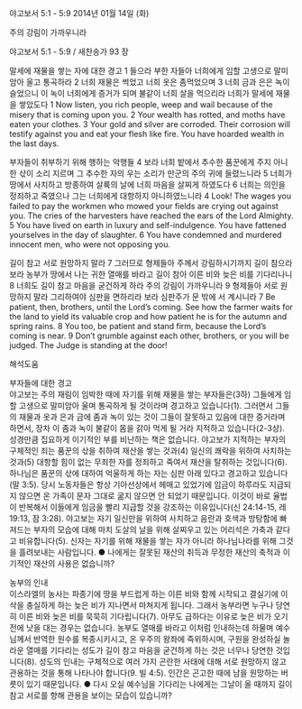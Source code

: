 야고보서 5:1 - 5:9 
2014년 01월 14일 (화)

주의 강림이 가까우니라



야고보서 5:1 - 5:9 / 새찬송가 93 장


말세에 재물을 쌓는 자에 대한 경고
1 들으라 부한 자들아 너희에게 임할 고생으로 말미암아 울고 통곡하라 2 너희 재물은 썩었고 너희 옷은 좀먹었으며 3 너희 금과 은은 녹이 슬었으니 이 녹이 너희에게 증거가 되며 불같이 너희 살을 먹으리라 너희가 말세에 재물을 쌓았도다
1 Now listen, you rich people, weep and wail because of the misery that is coming upon you. 2 Your wealth has rotted, and moths have eaten your clothes. 3 Your gold and silver are corroded. Their corrosion will testify against you and eat your flesh like fire. You have hoarded wealth in the last days.   

부자들이 취부하기 위해 행하는 악행들
4 보라 너희 밭에서 추수한 품꾼에게 주지 아니한 삯이 소리 지르며 그 추수한 자의 우는 소리가 만군의 주의 귀에 들렸느니라 5 너희가 땅에서 사치하고 방종하여 살륙의 날에 너희 마음을 살찌게 하였도다 6 너희는 의인을 정죄하고 죽였으나 그는 너희에게 대항하지 아니하였느니라
4 Look! The wages you failed to pay the workmen who mowed your fields are crying out against you. The cries of the harvesters have reached the ears of the Lord Almighty. 5 You have lived on earth in luxury and self-indulgence. You have fattened yourselves in the day of slaughter. 6 You have condemned and murdered innocent men, who were not opposing you.   

길이 참고 서로 원망하지 말라 
7 그러므로 형제들아 주께서 강림하시기까지 길이 참으라 보라 농부가 땅에서 나는 귀한 열매를 바라고 길이 참아 이른 비와 늦은 비를 기다리나니 8 너희도 길이 참고 마음을 굳건하게 하라 주의 강림이 가까우니라 9 형제들아 서로 원망하지 말라 그리하여야 심판을 면하리라 보라 심판주가 문 밖에 서 계시니라
7 Be patient, then, brothers, until the Lord’s coming. See how the farmer waits for the land to yield its valuable crop and how patient he is for the autumn and spring rains. 8 You too, be patient and stand firm, because the Lord’s coming is near. 9 Don’t grumble against each other, brothers, or you will be judged. The Judge is standing at the door!

해석도움





부자들에 대한 경고  
야고보는 주의 재림이 임박한 때에 자기를 위해 재물을 쌓는 부자들은(3하) 그들에게 임할 고생으로 말미암아 울며 통곡하게 될 것이라며 경고하고 있습니다(1). 그러면서 그들의 재물과 옷과 은과 금에 좀과 녹이 있는 것이 그들이 잘못하고 있음에 대한 증거라며 하면서, 장차 이 좀과 녹이 불같이 몸을 갉아 먹게 될 거라 지적하고 있습니다(2-3상). 성경만큼 집요하게 이기적인 부를 비난하는 책은 없습니다. 야고보가 지적하는 부자의 구체적인 죄는 품꾼의 삯을 취하여 재산을 쌓는 것과(4) 일신의 쾌락을 위하여 사치하는 것과(5) 대항할 힘이 없는 무죄한 자를 정죄하고 죽여서 재산을 탈취하는 것입니다(6). 하나님은 품꾼의 삯에 대하여 억울하게 하는 자는 심판 아래 있다고 경고하고 있습니다(말 3:5). 당시 노동자들은 항상 기아선상에서 헤매고 있었기에 임금이 하루라도 지급되지 않으면 온 가족이 문자 그대로 굶지 않으면 안 되었기 때문입니다. 이것이 바로 율법이 반복해서 이들에게 임금을 빨리 지급할 것을 강조하는 이유입니다(신 24:14-15, 레 19:13, 잠 3:28). 야고보는 자기 일신만을 위하여 사치하고 음란과 호색과 방탕함에 빠져드는 부자의 모습에 대해 마치 도살의 날을 위해 살찌우고 있는 어리석은 가축과 같다고 비유합니다(5). 신자는 자기를 위해 재물을 쌓는 자가 아니라 하나님나라를 위해 그것을 흘려보내는 사람입니다. 
● 나에게는 잘못된 재산의 취득과 무정한 재산의 축적과 이기적인 재산의 사용은 없습니까? 

농부의 인내  
이스라엘의 농사는 파종기에 땅을 부드럽게 하는 이른 비와 함께 시작되고 결실기에 이삭을 충실하게 하는 늦은 비가 지나면서 마쳐지게 됩니다. 그래서 농부라면 누구나 당연히 이른 비와 늦은 비를 묵묵히 기다립니다(7). 아무도 급하다는 이유로 늦은 비가 오기 전에 낫을 대는 경우는 없습니다. 농부도 열매를 바라고 이처럼 인내하는데 하물며 예수님께서 반역한 원수를 복종시키시고, 온 우주의 왕좌에 즉위하시며, 구원을 완성하실 놀라운 열매를 기다리는 성도가 길이 참고 마음을 굳건하게 하는 것은 너무나 당연한 것입니다(8). 성도의 인내는 구체적으로 여러 가지 곤란한 사태에 대해 서로 원망하지 않고 관용하는 것을 통해 나타나야 합니다(9. 빌 4:5). 인간은 곤고한 때에 남을 원망하는 버릇이 있기 때문입니다. 
● 다시 오실 예수님을 기다리는 나에게는 그날이 올 때까지 길이 참고 서로를 향해 관용을 보이는 모습이 있습니까?